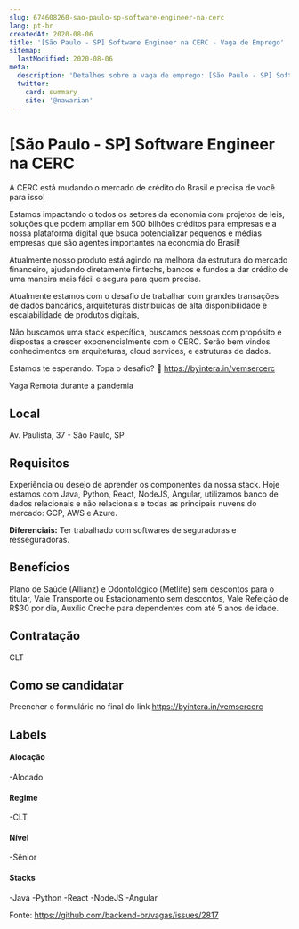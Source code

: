 ```yaml
---
slug: 674608260-sao-paulo-sp-software-engineer-na-cerc
lang: pt-br
createdAt: 2020-08-06
title: '[São Paulo - SP] Software Engineer na CERC - Vaga de Emprego'
sitemap:
  lastModified: 2020-08-06
meta:
  description: 'Detalhes sobre a vaga de emprego: [São Paulo - SP] Software Engineer na CERC'
  twitter:
    card: summary
    site: '@nawarian'
---
```


# [São Paulo - SP] Software Engineer na CERC

A CERC está mudando o mercado de crédito do Brasil e precisa de você para isso!

Estamos impactando o todos os setores da economia com projetos de leis, soluções que podem ampliar em 500 bilhões créditos para empresas e a nossa plataforma digital que bsuca potencializar pequenos e médias empresas que são agentes importantes na economia do Brasil!

Atualmente nosso produto está agindo na melhora da estrutura do mercado financeiro, ajudando diretamente fintechs, bancos e fundos a dar crédito de uma maneira mais fácil e segura para quem precisa.

Atualmente estamos com o desafio de trabalhar com grandes transações de dados bancários, arquiteturas distribuídas de alta disponibilidade e escalabilidade de produtos digitais,

Não buscamos uma stack específica, buscamos pessoas com propósito e dispostas a crescer exponencialmente com o CERC. Serão bem vindos conhecimentos em arquiteturas, cloud services, e estruturas de dados.

Estamos te esperando. Topa o desafio? 🙂 https://byintera.in/vemsercerc

Vaga Remota durante a pandemia

## Local
Av. Paulista, 37​ - São Paulo, SP

## Requisitos
Experiência ou desejo de aprender os componentes da nossa stack. Hoje estamos com Java, Python, React, NodeJS, Angular, utilizamos banco de dados relacionais e não relacionais e todas as principais nuvens do mercado: GCP, AWS e Azure.

**Diferenciais:**
Ter trabalhado com softwares de seguradoras e resseguradoras.

## Benefícios
Plano de Saúde (Allianz) e Odontológico (Metlife) sem descontos para o titular, Vale Transporte ou Estacionamento sem descontos, Vale Refeição de R$30 por dia, Auxílio Creche para dependentes com até 5 anos de idade.

## Contratação
CLT

## Como se candidatar
Preencher o formulário no final do link https://byintera.in/vemsercerc

## Labels

#### Alocação
-Alocado

#### Regime
-CLT

#### Nível
-Sênior

#### Stacks
-Java
-Python
-React
-NodeJS
-Angular

Fonte: https://github.com/backend-br/vagas/issues/2817